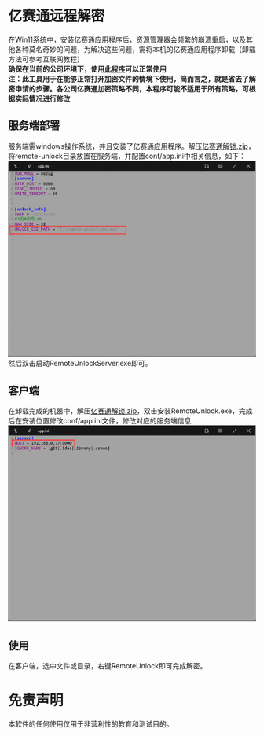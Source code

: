 # 亿赛通远程解密
在Win11系统中，安装亿赛通应用程序后，资源管理器会频繁的崩溃重启，以及其他各种莫名奇妙的问题，为解决这些问题，需将本机的亿赛通应用程序卸载（卸载方法可参考互联网教程）  
**确保在当前的公司环境下，使用[此程序](https://github.com/zhang00lei/YiSaiTongUnlock)可以正常使用**  
**注：此工具用于在能够正常打开加密文件的情境下使用，简而言之，就是省去了解密申请的步骤。各公司亿赛通加密策略不同，本程序可能不适用于所有策略，可根据实际情况进行修改**
## 服务端部署
服务端需windows操作系统，并且安装了亿赛通应用程序。解压[亿赛通解锁.zip](https://github.com/zhang00lei/YSTRemoteUnlock/releases/tag/1.0.0)，将remote-unlock目录放置在服务端，并配置conf/app.ini中相关信息，如下：
![alt text](image.png)  
然后双击启动RemoteUnlockServer.exe即可。
## 客户端  
在卸载完成的机器中，解压[亿赛通解锁.zip](https://github.com/zhang00lei/YSTRemoteUnlock/releases/tag/1.0.0)，双击安装RemoteUnlock.exe，完成后在安装位置修改conf/app.ini文件，修改对应的服务端信息
![alt text](image-1.png)
## 使用
在客户端，选中文件或目录，右键RemoteUnlock即可完成解密。

# 免责声明  
本软件的任何使用仅用于非营利性的教育和测试目的。